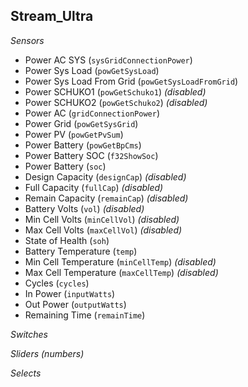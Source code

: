 ## Stream_Ultra

*Sensors*
- Power AC SYS (`sysGridConnectionPower`)
- Power Sys Load (`powGetSysLoad`)
- Power Sys Load From Grid (`powGetSysLoadFromGrid`)
- Power SCHUKO1 (`powGetSchuko1`)   _(disabled)_
- Power SCHUKO2 (`powGetSchuko2`)   _(disabled)_
- Power AC (`gridConnectionPower`)
- Power Grid (`powGetSysGrid`)
- Power PV (`powGetPvSum`)
- Power Battery (`powGetBpCms`)
- Power Battery SOC (`f32ShowSoc`)
- Power Battery (`soc`)
- Design Capacity (`designCap`)   _(disabled)_
- Full Capacity (`fullCap`)   _(disabled)_
- Remain Capacity (`remainCap`)   _(disabled)_
- Battery Volts (`vol`)   _(disabled)_
- Min Cell Volts (`minCellVol`)   _(disabled)_
- Max Cell Volts (`maxCellVol`)   _(disabled)_
- State of Health (`soh`)
- Battery Temperature (`temp`)
- Min Cell Temperature (`minCellTemp`)   _(disabled)_
- Max Cell Temperature (`maxCellTemp`)   _(disabled)_
- Cycles (`cycles`)
- In Power (`inputWatts`)
- Out Power (`outputWatts`)
- Remaining Time (`remainTime`)

*Switches*

*Sliders (numbers)*

*Selects*


